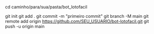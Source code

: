 cd caminho/para/sua/pasta/bot_lotofacil

git init
git add .
git commit -m "primeiro commit"
git branch -M main
git remote add origin https://github.com/SEU_USUARIO/bot-lotofacil.git
git push -u origin main
